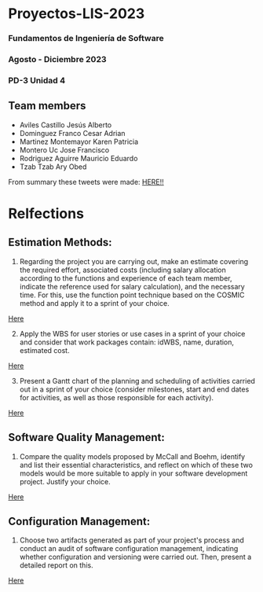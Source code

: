 # Proyectos-LIS-2023

### Fundamentos de Ingeniería de Software
### Agosto - Diciembre 2023
### PD-3 Unidad 4

## Team members
- Aviles Castillo Jesús Alberto
- Dominguez Franco Cesar Adrian
- Martinez Montemayor Karen Patricia
- Montero Uc Jose Francisco
- Rodriguez Aguirre Mauricio Eduardo
- Tzab Tzab Ary Obed

From summary these tweets were made: [HERE!!](https://twitter.com/PD_3_)

# Relfections

## Estimation Methods:
1. Regarding the project you are carrying out, make an estimate covering the required effort, associated costs (including salary allocation according to the functions and experience of each team member, indicate the reference used for salary calculation), and the necessary time. For this, use the function point technique based on the COSMIC method and apply it to a sprint of your choice.

[Here](https://github.com/Laimlobering/Proyectos-LIS-2023/blob/802ba887127d6f71aaded19567c7645ee87c859d/Reflexiones/Estimaci%C3%B3n%20con%20COSMIC.md)

2. Apply the WBS for user stories or use cases in a sprint of your choice and consider that work packages contain: idWBS, name, duration, estimated cost.

[Here](https://github.com/Laimlobering/Proyectos-LIS-2023/blob/802ba887127d6f71aaded19567c7645ee87c859d/Reflexiones/WBS.md)

3. Present a Gantt chart of the planning and scheduling of activities carried out in a sprint of your choice (consider milestones, start and end dates for activities, as well as those responsible for each activity).

[Here](https://github.com/Laimlobering/Proyectos-LIS-2023/blob/802ba887127d6f71aaded19567c7645ee87c859d/Reflexiones/Diagrama%20de%20Gantt.md)

## Software Quality Management:
1. Compare the quality models proposed by McCall and Boehm, identify and list their essential characteristics, and reflect on which of these two models would be more suitable to apply in your software development project. Justify your choice.

[Here](https://github.com/Laimlobering/Proyectos-LIS-2023/blob/802ba887127d6f71aaded19567c7645ee87c859d/Reflexiones/Calidad.md)

## Configuration Management:
1. Choose two artifacts generated as part of your project's process and conduct an audit of software configuration management, indicating whether configuration and versioning were carried out. Then, present a detailed report on this.

[Here](https://github.com/Laimlobering/Proyectos-LIS-2023/blob/802ba887127d6f71aaded19567c7645ee87c859d/Reflexiones/Configuraci%C3%B3n.md)
